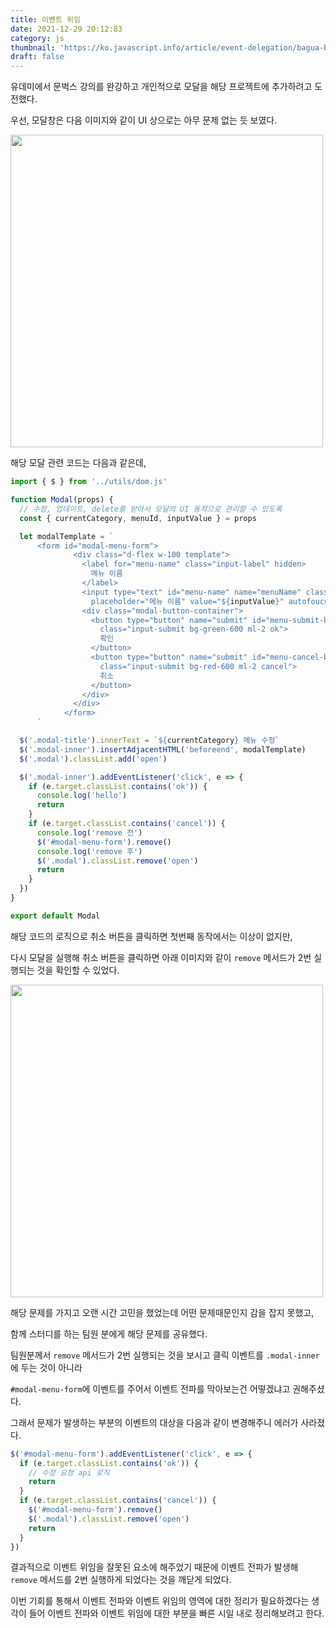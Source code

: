 ```yaml
---
title: 이벤트 위임
date: 2021-12-29 20:12:83
category: js
thumbnail: 'https://ko.javascript.info/article/event-delegation/bagua-bubble.svg'
draft: false
---
```


유데미에서 문벅스 강의를 완강하고 개인적으로 모달을 해당 프로젝트에 추가하려고 도전했다.

우선, 모달창은 다음 이미지와 같이 UI 상으로는 아무 문제 없는 듯 보였다.

<img src="https://i.ibb.co/2j5xF2N/2021-12-29-7-59-52.png" width="500px">

해당 모달 관련 코드는 다음과 같은데,

```js
import { $ } from '../utils/dom.js'

function Modal(props) {
  // 수정, 업데이트, delete를 받아서 모달의 UI 동적으로 관리할 수 있도록
  const { currentCategory, menuId, inputValue } = props

  let modalTemplate = `
      <form id="modal-menu-form">
              <div class="d-flex w-100 template">
                <label for="menu-name" class="input-label" hidden>
                  메뉴 이름
                </label>
                <input type="text" id="menu-name" name="menuName" class="input-field"
                  placeholder="메뉴 이름" value="${inputValue}" autofoucus />
                <div class="modal-button-container">
                  <button type="button" name="submit" id="menu-submit-button"
                    class="input-submit bg-green-600 ml-2 ok">
                    확인
                  </button>
                  <button type="button" name="submit" id="menu-cancel-button"
                    class="input-submit bg-red-600 ml-2 cancel">
                    취소
                  </button>
                </div>
              </div>
            </form>
      `

  $('.modal-title').innerText = `${currentCategory} 메뉴 수정`
  $('.modal-inner').insertAdjacentHTML('beforeend', modalTemplate)
  $('.modal').classList.add('open')

  $('.modal-inner').addEventListener('click', e => {
    if (e.target.classList.contains('ok')) {
      console.log('hello')
      return
    }
    if (e.target.classList.contains('cancel')) {
      console.log('remove 전')
      $('#modal-menu-form').remove()
      console.log('remove 후')
      $('.modal').classList.remove('open')
      return
    }
  })
}

export default Modal
```

해당 코드의 로직으로 취소 버튼을 클릭하면 첫번째 동작에서는 이상이 없지만,

다시 모달을 실행해 취소 버튼을 클릭하면 아래 이미지와 같이 `remove` 메서드가 2번 실행되는 것을 확인할 수 있었다.

<img src="https://i.ibb.co/FJcJfXw/2021-12-29-8-00-15.png" width="500px">

해당 문제를 가지고 오랜 시간 고민을 했었는데 어떤 문제때문인지 감을 잡지 못했고,

함께 스터디를 하는 팀원 분에게 해당 문제를 공유했다.

팀원분께서 `remove` 메서드가 2번 실행되는 것을 보시고 클릭 이벤트를 `.modal-inner`에 두는 것이 아니라

`#modal-menu-form`에 이벤트를 주어서 이벤트 전파를 막아보는건 어떻겠냐고 권해주셨다.

그래서 문제가 발생하는 부분의 이벤트의 대상을 다음과 같이 변경해주니 에러가 사라졌다.

```js
$('#modal-menu-form').addEventListener('click', e => {
  if (e.target.classList.contains('ok')) {
    // 수정 요청 api 로직
    return
  }
  if (e.target.classList.contains('cancel')) {
    $('#modal-menu-form').remove()
    $('.modal').classList.remove('open')
    return
  }
})
```

결과적으로 이벤트 위임을 잘못된 요소에 해주었기 때문에 이벤트 전파가 발생해 `remove` 메서드를 2번 실행하게 되었다는 것을 깨닫게 되었다.

이번 기회를 통해서 이벤트 전파와 이벤트 위임의 영역에 대한 정리가 필요하겠다는 생각이 들어 이벤트 전파와 이벤트 위임에 대한 부분을 빠른 시일 내로 정리해보려고 한다.
